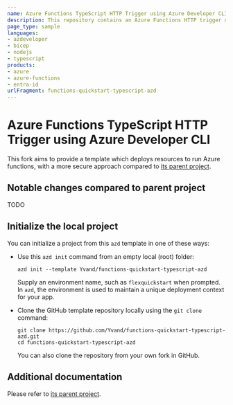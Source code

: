 ```yaml
---
name: Azure Functions TypeScript HTTP Trigger using Azure Developer CLI
description: This repository contains an Azure Functions HTTP trigger quickstart written in TypeScript and deployed to Azure Functions Flex Consumption using the Azure Developer CLI (azd). The sample uses managed identity and a virtual network to make sure deployment is secure by default.
page_type: sample
languages:
- azdeveloper
- bicep
- nodejs
- typescript
products:
- azure
- azure-functions
- entra-id
urlFragment: functions-quickstart-typescript-azd
---
```


# Azure Functions TypeScript HTTP Trigger using Azure Developer CLI

This fork aims to provide a template which deploys resources to run Azure functions, with a more secure approach compared to [its parent project](https://github.com/Azure-Samples/functions-quickstart-typescript-azd).

## Notable changes compared to parent project

TODO

## Initialize the local project

You can initialize a project from this `azd` template in one of these ways:

+ Use this `azd init` command from an empty local (root) folder:

    ```shell
    azd init --template Yvand/functions-quickstart-typescript-azd
    ```

    Supply an environment name, such as `flexquickstart` when prompted. In `azd`, the environment is used to maintain a unique deployment context for your app.

+ Clone the GitHub template repository locally using the `git clone` command:

    ```shell
    git clone https://github.com/Yvand/functions-quickstart-typescript-azd.git
    cd functions-quickstart-typescript-azd
    ```

    You can also clone the repository from your own fork in GitHub.

## Additional documentation

Please refer to [its parent project](https://github.com/Azure-Samples/functions-quickstart-typescript-azd).
